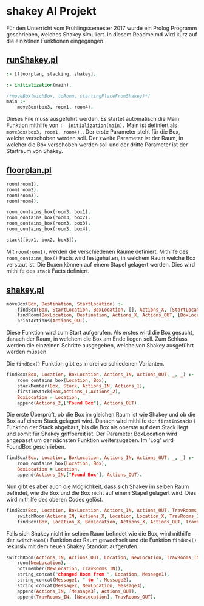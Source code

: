 # shakey AI Projekt
Für den Unterricht vom Frühlingssemester 2017 wurde ein Prolog Programm geschrieben, welches Shakey simuliert.
In diesem Readme.md wird kurz auf die einzelnen Funktionen eingegangen.

## [runShakey.pl](runShakey.pl)
```Prolog
:- [floorplan, stacking, shakey].

:- initialization(main).

/*moveBox(wichBox, toRoom, startingPlaceFromShakey)*/
main :-
    moveBox(box3, room1, room4).
```
Dieses File muss ausgeführt werden. Es startet automatisch die Main Funktion mithilfe von `:- initialization(main).`
Main ist definiert als `moveBox(box3, room1, room4).`. Der erste Parameter steht für die Box, welche verschoben werden soll. Der zweite Parameter ist der Raum, in welcher die Box verschoben werden soll und der dritte Parameter ist der Startraum von Shakey.

## [floorplan.pl](floorplan.pl)
```Prolog
room(room1).
room(room2).
room(room3).
room(room4).

room_contains_box(room3, box1).
room_contains_box(room3, box2).
room_contains_box(room3, box3).
room_contains_box(room3, box4).

stack([box1, box2, box3]).
```
Mit `room(room1)`, werden die verschiedenen Räume definiert. Mithilfe des `room_contains_box()` Facts wird festgehalten, in welchem Raum welche Box verstaut ist.
Die Boxen können auf einem Stapel gelagert werden. Dies wird mithilfe des `stack` Facts definiert.

## [shakey.pl](shakey.pl)
```Prolog
moveBox(Box, Destination, StartLocation) :-
    findBox(Box, StartLocation, BoxLocation, [], Actions_X, [StartLocation], _),
    findRoom(BoxLocation, Destination, Actions_X, Actions_OUT, [BoxLocation], _),
    printActions(Actions_OUT).
```
Diese Funktion wird zum Start aufgerufen. Als erstes wird die Box gesucht, danach der Raum, in welchem die Box am Ende liegen soll. Zum Schluss werden die einzelnen Schritte ausgegeben, welche von Shakey ausgeführt werden müssen.

Die `findBox()` Funktion gibt es in drei verschiedenen Varianten.

```Prolog
findBox(Box, Location, BoxLocation, Actions_IN, Actions_OUT, _, _) :-
    room_contains_box(Location, Box),
	stackMember(Box, Stack, Actions_IN, Actions_1),
	firstInStack(Box,Actions_1,Actions_2),
    BoxLocation = Location,
    append(Actions_2,["Found Box"], Actions_OUT).
```
Die erste Überprüft, ob die Box im gleichen Raum ist wie Shakey und ob die Box auf einem Stack gelagert wird. Danach wird mithilfe der `firstInStack()` Funktion der Stack abgebaut, bis die Box als oberste auf dem Stack liegt und somit für Shakey griffbereit ist. Der Parameter BoxLocation wird angepasst um der nächsten Funktion weiterzugeben. Im 'Log' wird FoundBox geschrieben.

```Prolog
findBox(Box, Location, BoxLocation, Actions_IN, Actions_OUT, _, _) :-
    room_contains_box(Location, Box),
    BoxLocation = Location,
    append(Actions_IN,["Found Box"], Actions_OUT).
```
Nun gibt es aber auch die Möglichkeit, dass sich Shakey im selben Raum befindet, wie die Box und die Box nicht auf einem Stapel gelagert wird. Dies wird mithilfe des oberen Codes gelöst. 
```Prolog
findBox(Box, Location, BoxLocation, Actions_IN, Actions_OUT, TravRooms_IN, TravRooms_OUT) :-
    switchRoom(Actions_IN, Actions_X, Location, Location_X, TravRooms_IN, TravRooms_X),
    findBox(Box, Location_X, BoxLocation, Actions_X, Actions_OUT, TravRooms_X, TravRooms_OUT).
```
Falls sich Shakey nicht im selben Raum befindet wie die Box, wird mithilfe der `switchRoom()` Funktion der Raum gewechselt und die Funktion `findBox()` rekursiv mit dem neuen Shakey Standort aufgerufen.

```Prolog
switchRoom(Actions_IN, Actions_OUT, Location, NewLocation, TravRooms_IN, TravRooms_OUT) :-
    room(NewLocation),
    not(member(NewLocation, TravRooms_IN)),
    string_concat("changed Room from ", Location, Message1),
    string_concat(Message1, " to ", Message2),
    string_concat(Message2, NewLocation, Message3),
    append(Actions_IN, [Message3], Actions_OUT),
    append(TravRooms_IN, [NewLocation], TravRooms_OUT).
```
